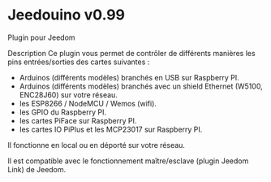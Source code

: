 # Jeedouino v0.99
Plugin pour Jeedom

Description
Ce plugin vous permet de contrôler de différents manières les pins entrées/sorties des cartes suivantes : 

* Arduinos (différents modèles) branchés en USB sur Raspberry PI.
* Arduinos (différents modèles) branchés avec un shield Ethernet (W5100, ENC28J60) sur votre réseau.
* les ESP8266 / NodeMCU / Wemos (wifi).
* les GPIO du Raspberry PI.
* les cartes PiFace sur Raspberry PI.
* les cartes IO PiPlus et les MCP23017 sur Raspberry PI.


Il fonctionne en local ou en déporté sur votre réseau.

Il est compatible avec le fonctionnement maître/esclave (plugin Jeedom Link) de Jeedom.
